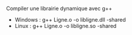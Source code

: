Compiler une librairie dynamique avec g++

- Windows : g++ Ligne.o -o libligne.dll -shared
- Linux : g++ Ligne.o -o libligne.so -shared
